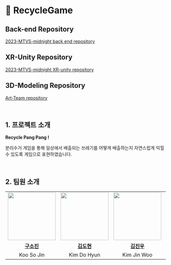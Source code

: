 # 🧹 RecycleGame
## Back-end Repository
[2023-MTVS-midnight back end repository](https://github.com/20230830-mtvs-midnight-13team/back-end)

## XR-Unity Repository
[2023-MTVS-midnight XR-unity repository](https://github.com/20230830-mtvs-midnight-13team/XR-unity)

## 3D-Modeling Repository
[Art-Team repository](https://github.com/20230830-mtvs-midnight-13team/art-team)

<br>

## 1. 프로젝트 소개

**Recycle Pang Pang !**

분리수거 게임을 통해 일상에서 배출되는 쓰레기를 어떻게 배출하는지 자연스럽게 익힐 수 있도록 게임으로 표현하였습니다.

<br>

## 2. 팀원 소개
<table>
  <tr>
    <td align="center"><a href="https://github.com/KooSojin"><img src="https://avatars.githubusercontent.com/KooSojin" width="150px;" alt="">
    <td align="center"><a href="https://github.com/JVM1237"><img src="https://avatars.githubusercontent.com/JVM1237" width="150px;" alt="">
    <td align="center"><a href="https://github.com/jinvvoo"><img src="https://avatars.githubusercontent.com/jinvvoo" width="150px;" alt="">
    <td align="center"><a href="https://github.com/namhyojeong"><img src="https://avatars.githubusercontent.com/namhyojeong" width="150px;" alt="">
    <td align="center"><a href="https://github.com/Min-Jae-Bae"><img src="https://avatars.githubusercontent.com/Min-Jae-Bae" width="150px;" alt="">
    </td>
  </tr>
  <tr>
    <td align="center"><a href="https://github.com/KooSojin"><b>구소진</b></td>
    <td align="center"><a href="https://github.com/JVM1237"><b>김도현</b></td>
    <td align="center"><a href="https://github.com/jinvvoo"><b>김진우</b></td>
    <td align="center"><a href="https://github.com/namhyojeong"><b>남효정</b></td>
    <td align="center"><a href="https://github.com/Min-Jae-Bae"><b>배민재</b></td>
  </tr>

  <tr>
    <td align="center">Koo So Jin</td>
    <td align="center">Kim Do Hyun</td>
    <td align="center">Kim Jin Woo</td>
    <td align="center">Nam Hyo Jeong</td>
    <td align="center">Bae Min Jae</td>
  </tr>
</table>

<br>

